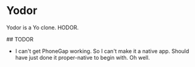 # Yodor

Yodor is a Yo clone. HODOR.

## TODOR
- I can't get PhoneGap working. So I can't make it a native app. Should have just done it proper-native to begin with. Oh well.
